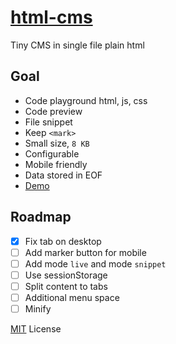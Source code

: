 # [html-cms](https://github.com/jlongyam/html-cms)

Tiny CMS in single file plain html

## Goal

- Code playground html, js, css
- Code preview
- File snippet
- Keep `<mark>`
- Small size, `8 KB`
- Configurable
- Mobile friendly
- Data stored in EOF
- [Demo](https://jlongyam.github.io/html-cms/display.html)

## Roadmap

- [x] Fix tab on desktop
- [ ] Add marker button for mobile
- [ ] Add mode `live` and mode `snippet`
- [ ] Use sessionStorage
- [ ] Split content to tabs
- [ ] Additional menu space
- [ ] Minify

[MIT](LICENSE) License